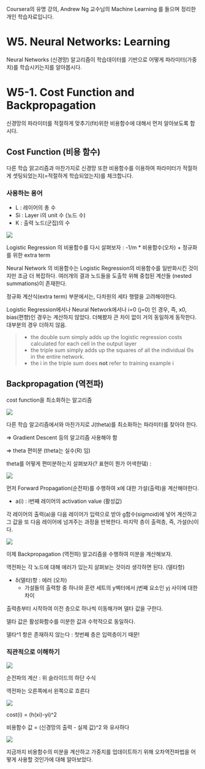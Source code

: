 Coursera의 유명 강의, Andrew Ng 교수님의 Machine Learning 를 들으며 정리한 개인 학습자료입니다.



# W5. Neural Networks: Learning

Neural Networks (신경망) 알고리즘이 학습데이터를 기반으로 어떻게 파라미터(가중치)를 학습시키는지를 알아봅시다.

# W5-1. Cost Function and Backpropagation

신경망의 파라미터를 적절하게 맞추기(fit)위한 비용함수에 대해서 먼저 알아보도록 합시다.

## Cost Function (비용 함수)

다른 학습 앍고리즘과 마찬가지로 신경망 또한 비용함수를 이용하여 파라미터가 적절하게 셋팅되었는지(=적절하게 학습되었는지)를 체크합니다.

### 사용하는 용어

* L : 레이어의 총 수
* Si : Layer i의 unit 수 (노드 수)
* K : 출력 노드(군집)의 수

![](./images/ML_9/ML_9-03.png)

Logistic Regression 의 비용함수를 다시 살펴보자 : -1/m * 비용함수(오차) + 정규화를 위한 extra term

Neural Network 의 비용함수는 Logistic Regression의 비용함수를 일반화시킨 것이지만 조금 더 복잡하다. 여러개의 결과 노드들을 도출학 위해 중첩된 계산들 (nested summations)이 존재한다. 

정규화 계산식(extra term) 부분에서는, 다차원의 세타 행렬을 고려해야한다. 

Logistic Regression에서나 Neural Network에서나 i=0 (j=0) 인 경우, 즉, x0, bias(편향)인 경우는 계산하지 않았다. 더해봤자 큰 차이 없이 거의 동일하게 동작한다. 대부분의 경우 더하지 않음.

> - the double sum simply adds up the logistic regression costs calculated for each cell in the output layer
> - the triple sum simply adds up the squares of all the individual Θs in the entire network.
> - the i in the triple sum does **not** refer to training example i



## Backpropagation (역전파)

cost function을 최소화하는 알고리즘

![](./images/ML_9/ML_9-05.png)

다른 학습 알고리즘에서와 마찬가지로 J(theta)를 최소화하는 파라미터를 찾아야 한다.

=> Gradient Descent 등의 알고리즘 사용해야 함

=> theta 편미분 (theta는 실수(R) 임)

theta를 어떻게 편미분하는지 살펴보자(? 표현이 뭔가 어색한뎈) : 

![](./images/ML_9/ML_9-06.png)

먼저 Forward Propagation(순전파)를 수행하여 x에 대한 가설(출력)을 계산해야한다. 

* a(i) : i번째 레이어의 activation value (활성값)

각 레이어의 출력(a)을 다음 레이어가 입력으로 받아 g함수(sigmoid)에 넣어 계산하고  그 값을 또 다음 레이어에 넘겨주는 과정을 반복한다. 마지막 층이 출력층, 즉, 가설(h)이다.

![](./images/ML_9/ML_9-07.png)

이제 Backpropagation (역전파) 알고리즘을 수행하여 미분을 계산해보자.

역전파는 각 노드에 대해 에러가 있는지 살펴보는 것이라 생각하면 된다. (델타항) 

* δ(델타)항 : 에러 (오차)
  * 가설들의 출력항 중 하나와 훈련 세트의 y벡터에서 j번째 요소인 yj 사이에 대한 차이

출력층부터 시작하여 이전 층으로 하나씩 이동해가며 델타 값을 구한다.

델타 값은 활성화함수를 미분한 값과 수학적으로 동일하다.

델타^1 항은 존재하지 않는다 : 첫번째 층은 입력층이기 때문!

### 직관적으로 이해하기

![](./images/ML_9/ML_9-11.png)



순전파의 계산 :  위 슬라이드의 하단 수식

역전파는 오른쪽에서 왼쪽으로 흐른다

![](./images/ML_9/ML_9-12.png)

cost(i) = (h(xi)-yi)^2

비용함수 값 = (신경망의 출력 - 실제 값)^2 와 유사하다

![](./images/ML_9/ML_9-13.png)



지금까지 비용함수의 미분을 계산하고 가중치를 업데이트하기 위해 오차역전파법을 어떻게 사용할 것인가에 대해 알아보았다.
